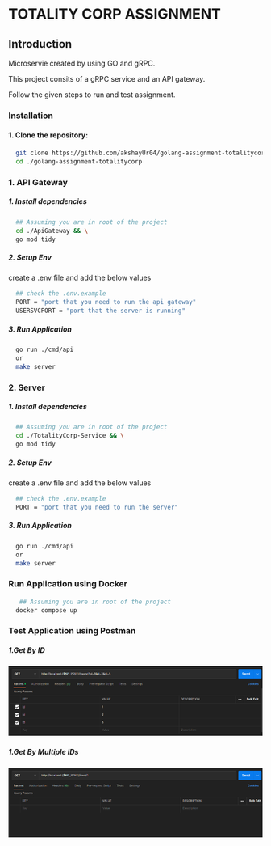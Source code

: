 # TOTALITY CORP ASSIGNMENT 

## Introduction

Microservie created by using GO and gRPC. 

This project consits of a gRPC service and an API gateway.

Follow the given steps to run and test assignment.

### Installation

  #### 1. Clone the repository:

  ```bash
    git clone https://github.com/akshayUr04/golang-assignment-totalitycorp.git && \
    cd ./golang-assignment-totalitycorp
  ```

 ### 1. API Gateway
  ##### 1. Install dependencies
  ```bash
    ## Assuming you are in root of the project
    cd ./ApiGateway && \
    go mod tidy
  ```

  ##### 2. Setup Env
  create a .env file and add the below values
  ```bash
    ## check the .env.example
    PORT = "port that you need to run the api gateway"
    USERSVCPORT = "port that the server is running"
  ```

  ##### 3. Run Application
  ```bash
    go run ./cmd/api
    or 
    make server
  ```

### 2. Server
  ##### 1. Install dependencies
  ```bash
    ## Assuming you are in root of the project
    cd ./TotalityCorp-Service && \
    go mod tidy
  ```
  ##### 2. Setup Env
  create a .env file and add the below values
  ```bash
    ## check the .env.example
    PORT = "port that you need to run the server"
  ```

  ##### 3. Run Application
  ```bash
    go run ./cmd/api
    or 
    make server
  ```

### Run Application using Docker
  ```bash
     ## Assuming you are in root of the project
    docker compose up
  ```
### Test Application using Postman
   ##### 1.Get By ID
   ![Alt text](./assets/getByID.png)
   ##### 1.Get By Multiple IDs
   ![Alt text](./assets/getByIDs.png)

  